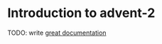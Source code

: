 # Introduction to advent-2

TODO: write [great documentation](http://jacobian.org/writing/what-to-write/)
